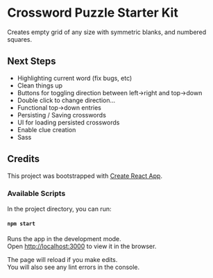 # Crossword Puzzle Starter Kit

Creates empty grid of any size with symmetric blanks, and numbered squares.  

## Next Steps

* Highlighting current word (fix bugs, etc)
* Clean things up
* Buttons for toggling direction between left->right and top->down
* Double click to change direction...
* Functional top->down entries
* Persisting / Saving crosswords
* UI for loading persisted crosswords
* Enable clue creation
* Sass 


## Credits

This project was bootstrapped with [Create React App](https://github.com/facebook/create-react-app).

### Available Scripts

In the project directory, you can run:

#### `npm start`

Runs the app in the development mode.<br>
Open [http://localhost:3000](http://localhost:3000) to view it in the browser.

The page will reload if you make edits.<br>
You will also see any lint errors in the console.
